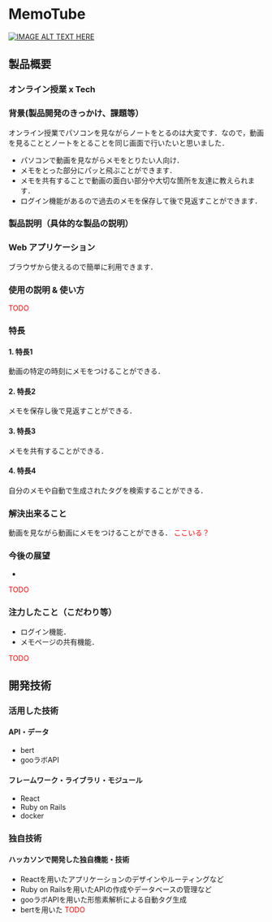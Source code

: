# MemoTube

[![IMAGE ALT TEXT HERE](https://jphacks.com/wp-content/uploads/2020/09/JPHACKS2020_ogp.jpg)](https://www.youtube.com/watch?v=G5rULR53uMk)

## 製品概要
### オンライン授業 x Tech
### 背景(製品開発のきっかけ、課題等）
オンライン授業でパソコンを見ながらノートをとるのは大変です．なので，動画を見ることとノートをとることを同じ画面で行いたいと思いました．
* パソコンで動画を見ながらメモをとりたい人向け．
* メモをとった部分にパッと飛ぶことができます．
* メモを共有することで動画の面白い部分や大切な箇所を友達に教えられます．
* ログイン機能があるので過去のメモを保存して後で見返すことができます．

### 製品説明（具体的な製品の説明）
### Web アプリケーション
ブラウザから使えるので簡単に利用できます．

### 使用の説明 & 使い方
<span style="color: red">TODO</span>

### 特長
#### 1. 特長1
動画の特定の時刻にメモをつけることができる．

#### 2. 特長2
メモを保存し後で見返すことができる．

#### 3. 特長3
メモを共有することができる．

#### 4. 特長4
自分のメモや自動で生成されたタグを検索することができる．

### 解決出来ること
動画を見ながら動画にメモをつけることができる．
<span style="color: red">ここいる？</span>

### 今後の展望
* 
<span style="color: red">TODO</span>

### 注力したこと（こだわり等）
* ログイン機能．
* メモページの共有機能．

<span style="color: red">TODO</span>

## 開発技術
### 活用した技術
#### API・データ
* bert
* gooラボAPI

#### フレームワーク・ライブラリ・モジュール
* React
* Ruby on Rails
* docker
<!--
#### デバイス
* Web
*
-->
### 独自技術
#### ハッカソンで開発した独自機能・技術
* Reactを用いたアプリケーションのデザインやルーティングなど
* Ruby on Railsを用いたAPIの作成やデータベースの管理など
* gooラボAPIを用いた形態素解析による自動タグ生成
* bertを用いた <span style="color: red">TODO</span>

<!--
#### 製品に取り入れた研究内容（データ・ソフトウェアなど）（※アカデミック部門の場合のみ提出必須）
* 
* 
-->
